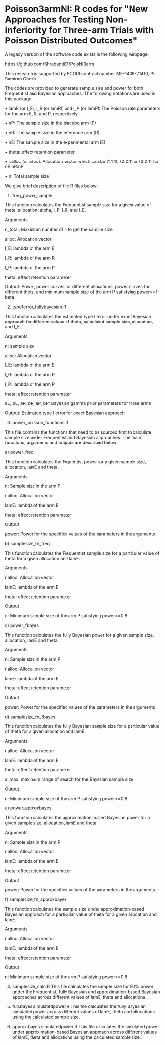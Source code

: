 # Poisson3armNI: R codes for "New Approaches for Testing Non-inferiority for Three-arm Trials with Poisson Distributed Outcomes"

A legacy version of the software code exists in the following webpage: 

https://github.com/Shrabanti87/PoisNI3arm   

This research is supported by PCORI contract number ME-1409-21410, PI: Samiran Ghosh

The codes are provided to generate sample size and power for both Frequentist and Bayesian approaches. The following notations are used in this package:

•	lamE (or l_E), l_R (or lamR), and l_P (or lamP): The Poisson rate parameters for the arm E, R, and P, respectively

•	nP: The sample size in the placebo arm (P)

•	nR: The sample size in the reference arm (R)

•	nE: The sample size in the experimental arm (E)

•	theta: effect retention parameter

•	r.alloc (or alloc): Allocation vector which can be (1:1:1), (2:2:1) or (3:2:1) for nE:nR:nP

•	n: Total sample size

We give brief description of the R files below:

1. freq_power_sample

This function calculates the Frequentist sample size for a given value of theta, allocation, alpha, l_P, l_R, and l_E.

Arguments

n_total: Maximum number of n to get the sample size

alloc: Allocation vector

l_E: lambda of the arm E

l_R: lambda of the arm R

l_P: lambda of the arm P

theta: effect retention parameter

Output: Power, power curves for different allocations, power curves for different theta, and minimum sample size of the arm P satisfying power>=1-beta 


2. type1error_fullybayesian.R

This function calculates the estimated type I error under exact Bayesian approach for different values of theta, calculated sample size, allocation, and l_E.

Arguments

n: sample size

alloc: Allocation vector

l_E: lambda of the arm E

l_R: lambda of the arm R

l_P: lambda of the arm P

theta: effect retention parameter

aE, bE, aR, bR, aP, bP: Bayesian gamma prior parameters for three arms

Output: Estimated type I error for exact Bayesian approach

3. power_poisson_functions.R

This file contains the functions that need to be sourced first to calculate sample size under Frequentist and Bayesian approaches. The main functions, arguments and outputs are described below:

a) power_freq

This function calculates the Frquentist power for a given sample size, allocation, lamE and theta.

Arguments

n: Sample size in the arm P

r.alloc: Allocation vector

lamE: lambda of the arm E

theta: effect retention parameter

Output

power: Power for the specified values of the parameters in the arguments

b) samplesize_fn_freq

This function calculates the Frequentist sample size for a particular value of theta for a given allocation and lamE.

Arguments

r.alloc: Allocation vector

lamE: lambda of the arm E

theta: effect retention parameter

Output

n: Minimum sample size of the arm P satisfying power>=0.8

c) power_fbayes

This function calculates the fully Bayesian power for a given sample size, allocation, lamE and theta.

Arguments

n: Sample size in the arm P

r.alloc: Allocation vector

lamE: lambda of the arm E

theta: effect retention parameter

Output

power: Power for the specified values of the parameters in the arguments

d) samplesize_fn_fbayes

This function calculates the fully Bayesian sample size for a particular value of theta for a given allocation and lamE.

Arguments

r.alloc: Allocation vector

lamE: lambda of the arm E

theta: effect retention parameter

a_max: maximum range of search for the Bayesian sample size

Output

n: Minimum sample size of the arm P satisfying power>=0.8

e) power_approxbayes

This function calculates the approximation-based Bayesian power for a given sample size, allocation, lamE and theta.

Arguments

n: Sample size in the arm P

r.alloc: Allocation vector

lamE: lambda of the arm E

theta: effect retention parameter

Output

power: Power for the specified values of the parameters in the arguments

f) samplesize_fn_approxbayes

This function calculates the sample size under approximation-based Bayesian approach for a particular value of theta for a given allocation and lamE.

Arguments

r.alloc: Allocation vector

lamE: lambda of the arm E

theta: effect retention parameter

Output

n: Minimum sample size of the arm P satisfying power>=0.8

4. samplesize_calc.R
This file calculates the sample size for 80% power under the Frequentist, fully Bayesian and approximation-based Bayesian approaches across different values of lamE, theta and allocations.


5. full.bayes.simulatedpower.R
This file calculates the fully Bayesian simulated power across different values of lamE, theta and allocations using the calculated sample size.

6. approx.bayes.simulatedpower.R
This file calculates the simulated power under approximation-based Bayesian approach across different values of lamE, theta and allocations using the calculated sample size.
